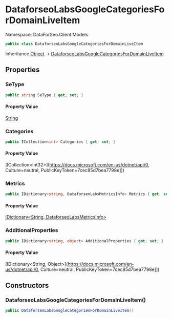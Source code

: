 # DataforseoLabsGoogleCategoriesForDomainLiveItem

Namespace: DataForSeo.Client.Models

```csharp
public class DataforseoLabsGoogleCategoriesForDomainLiveItem
```

Inheritance [Object](https://docs.microsoft.com/en-us/dotnet/api/Object) → [DataforseoLabsGoogleCategoriesForDomainLiveItem](./DataforseoLabsGoogleCategoriesForDomainLiveItem.md)

## Properties

### **SeType**

```csharp
public string SeType { get; set; }
```

#### Property Value

[String](https://docs.microsoft.com/en-us/dotnet/api/String)<br>

### **Categories**

```csharp
public ICollection<int> Categories { get; set; }
```

#### Property Value

[ICollection&lt;Int32&gt;](https://docs.microsoft.com/en-us/dotnet/api/0, Culture=neutral, PublicKeyToken=7cec85d7bea7798e]])<br>

### **Metrics**

```csharp
public IDictionary<string, DataforseoLabsMetricsInfo> Metrics { get; set; }
```

#### Property Value

[IDictionary&lt;String, DataforseoLabsMetricsInfo&gt;](./DataforseoLabsMetricsInfo.md)<br>

### **AdditionalProperties**

```csharp
public IDictionary<string, object> AdditionalProperties { get; set; }
```

#### Property Value

[IDictionary&lt;String, Object&gt;](https://docs.microsoft.com/en-us/dotnet/api/0, Culture=neutral, PublicKeyToken=7cec85d7bea7798e]])<br>

## Constructors

### **DataforseoLabsGoogleCategoriesForDomainLiveItem()**

```csharp
public DataforseoLabsGoogleCategoriesForDomainLiveItem()
```
